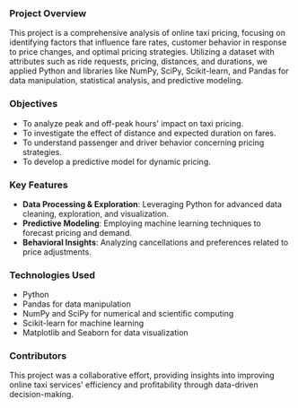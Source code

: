 ### Project Overview
This project is a comprehensive analysis of online taxi pricing, focusing on identifying factors that influence fare rates, customer behavior in response to price changes, and optimal pricing strategies. Utilizing a dataset with attributes such as ride requests, pricing, distances, and durations, we applied Python and libraries like NumPy, SciPy, Scikit-learn, and Pandas for data manipulation, statistical analysis, and predictive modeling.

### Objectives
- To analyze peak and off-peak hours' impact on taxi pricing.
- To investigate the effect of distance and expected duration on fares.
- To understand passenger and driver behavior concerning pricing strategies.
- To develop a predictive model for dynamic pricing.

### Key Features
- **Data Processing & Exploration**: Leveraging Python for advanced data cleaning, exploration, and visualization.
- **Predictive Modeling**: Employing machine learning techniques to forecast pricing and demand.
- **Behavioral Insights**: Analyzing cancellations and preferences related to price adjustments.

### Technologies Used
- Python
- Pandas for data manipulation
- NumPy and SciPy for numerical and scientific computing
- Scikit-learn for machine learning
- Matplotlib and Seaborn for data visualization

### Contributors
This project was a collaborative effort, providing insights into improving online taxi services' efficiency and profitability through data-driven decision-making.
